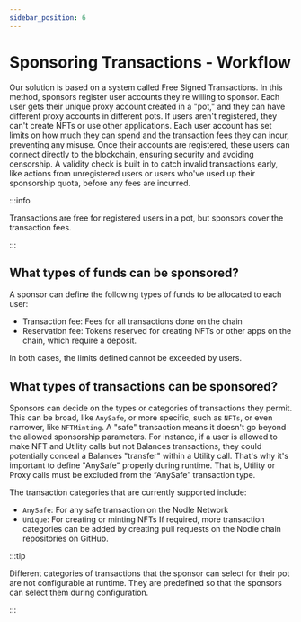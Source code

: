 ```yaml
---
sidebar_position: 6
---
```


# Sponsoring Transactions - Workflow
Our solution is based on a system called Free Signed Transactions. In this method, sponsors register user accounts they're willing to sponsor.
Each user gets their unique proxy account created in a "pot," and they can have different proxy accounts in different pots. 
If users aren't registered, they can't create NFTs or use other applications. Each user account has set limits on how much they can spend and the transaction fees they can incur, preventing any misuse.
Once their accounts are registered, these users can connect directly to the blockchain, ensuring security and avoiding censorship. 
A validity check is built in to catch invalid transactions early, like actions from unregistered users or users who've used up their sponsorship quota, before any fees are incurred.

:::info

Transactions are free for registered users in a pot, but sponsors cover the transaction fees.

:::

## What types of funds can be sponsored?
A sponsor can define the following types of funds to be allocated to each user:
- Transaction fee: Fees for all transactions done on the chain
- Reservation fee: Tokens reserved for creating NFTs or other apps on the chain, which require a deposit. 

In both cases, the limits defined cannot be exceeded by users. 

## What types of transactions can be sponsored?
Sponsors can decide on the types or categories of transactions they permit. This can be broad, like `AnySafe`, or more specific, such as `NFTs`, or even narrower, like `NFTMinting`. A "safe" transaction means it doesn't go beyond the allowed sponsorship parameters.
For instance, if a user is allowed to make NFT and Utility calls but not Balances transactions, they could potentially conceal a Balances "transfer" within a Utility call. 
That's why it's important to define "AnySafe" properly during runtime. That is, Utility or Proxy calls must be excluded from the “AnySafe” transaction type. 

The transaction categories that are currently supported include:
- `AnySafe`: For any safe transaction on the Nodle Network
- `Unique`: For creating or minting NFTs
If required, more transaction categories can be added by creating pull requests on the Nodle chain repositories on GitHub.

:::tip

Different categories of  transactions that the sponsor can select for their pot are not configurable at runtime. They are predefined so that the sponsors can select them during configuration. 

:::
